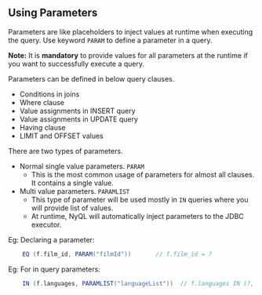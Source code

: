 ## Using Parameters
Parameters are like placeholders to inject values at runtime when executing the query. Use keyword `PARAM` to define a parameter in a query.

**Note:** It is **mandatory** to provide values for all parameters at the runtime if you want to successfully execute a query.

Parameters can be defined in below query clauses.
  * Conditions in joins
  * Where clause
  * Value assignments in INSERT query
  * Value assignments in UPDATE query
  * Having clause
  * LIMIT and OFFSET values

There are two types of parameters.
  * Normal single value parameters.  `PARAM`
     * This is the most common usage of parameters for almost all clauses. It contains a single value.
  * Multi value parameters. `PARAMLIST`
     * This type of parameter will be used mostly in `IN` queries where you will provide list of values.
    * At runtime, NyQL will automatically inject parameters to the JDBC executor.

Eg: Declaring a parameter:
```groovy
    EQ (f.film_id, PARAM("filmId"))       // f.film_id = ?
```

Eg: For in query parameters:
```groovy
    IN (f.languages, PARAMLIST("languageList"))  // f.languages IN (?, ?, ?)
```